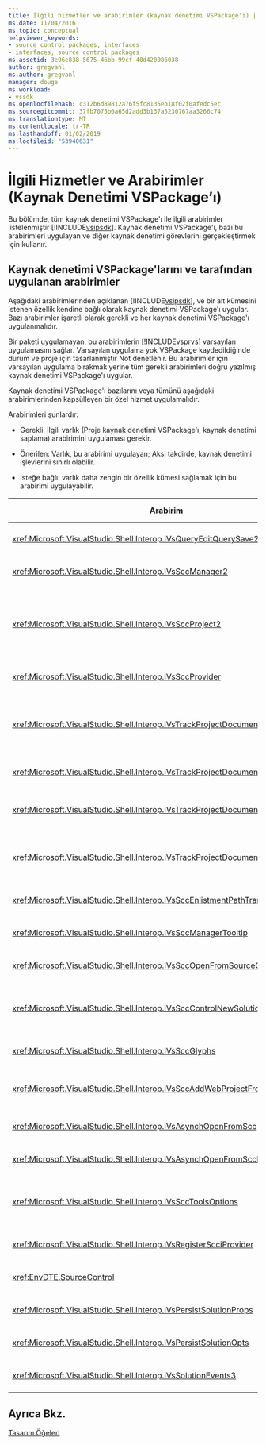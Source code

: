 ```yaml
---
title: İlgili hizmetler ve arabirimler (kaynak denetimi VSPackage'ı) | Microsoft Docs
ms.date: 11/04/2016
ms.topic: conceptual
helpviewer_keywords:
- source control packages, interfaces
- interfaces, source control packages
ms.assetid: 3e96e838-5675-46bb-99cf-40d420086038
author: gregvanl
ms.author: gregvanl
manager: douge
ms.workload:
- vssdk
ms.openlocfilehash: c312b6d89812a76f5fc8135eb18f02f0afedc5ec
ms.sourcegitcommit: 37fb7075b0a65d2add3b137a5230767aa3266c74
ms.translationtype: MT
ms.contentlocale: tr-TR
ms.lasthandoff: 01/02/2019
ms.locfileid: "53940631"
---
```

# <a name="related-services-and-interfaces-source-control-vspackage"></a>İlgili Hizmetler ve Arabirimler (Kaynak Denetimi VSPackage’ı)
Bu bölümde, tüm kaynak denetimi VSPackage'ı ile ilgili arabirimler listelenmiştir [!INCLUDE[vsipsdk](../../extensibility/includes/vsipsdk_md.md)]. Kaynak denetimi VSPackage'ı, bazı bu arabirimleri uygulayan ve diğer kaynak denetimi görevlerini gerçekleştirmek için kullanır.  
  
## <a name="interfaces-implemented-by-and-for-source-control-vspackages"></a>Kaynak denetimi VSPackage'larını ve tarafından uygulanan arabirimler  
 Aşağıdaki arabirimlerinden açıklanan [!INCLUDE[vsipsdk](../../extensibility/includes/vsipsdk_md.md)], ve bir alt kümesini istenen özellik kendine bağlı olarak kaynak denetimi VSPackage'ı uygular. Bazı arabirimler işaretli olarak gerekli ve her kaynak denetimi VSPackage'ı uygulanmalıdır.  
  
 Bir paketi uygulamayan, bu arabirimlerin [!INCLUDE[vsprvs](../../code-quality/includes/vsprvs_md.md)] varsayılan uygulamasını sağlar. Varsayılan uygulama yok VSPackage kaydedildiğinde durum ve proje için tasarlanmıştır Not denetlenir. Bu arabirimler için varsayılan uygulama bırakmak yerine tüm gerekli arabirimleri doğru yazılmış kaynak denetimi VSPackage'ı uygular.  
  
 Kaynak denetimi VSPackage'ı bazılarını veya tümünü aşağıdaki arabirimlerinden kapsülleyen bir özel hizmet uygulamalıdır.  
  
 Arabirimleri şunlardır:  
  
-   Gerekli: İlgili varlık (Proje kaynak denetimi VSPackage'ı, kaynak denetimi saplama) arabirimini uygulaması gerekir.  
  
-   Önerilen: Varlık, bu arabirimi uygulayan; Aksi takdirde, kaynak denetimi işlevlerini sınırlı olabilir.  
  
-   İsteğe bağlı: varlık daha zengin bir özellik kümesi sağlamak için bu arabirimi uygulayabilir.  
  
| Arabirim | Amaç | Uygulayan | Uygulansın mı? |
| - | - |--------------------------|-------------|
| <xref:Microsoft.VisualStudio.Shell.Interop.IVsQueryEditQuerySave2> | Düzenleyiciler, değiştirme veya bir dosyayı kaydetmeden önce bu arabirimi çağırın. Kaynak denetimi VSPackage'ı dosyayı kullanıma alın veya kullanıma alma başarısız olursa, işlem reddet. | Kaynak denetimi VSPackage'ı | Önerilen |
| <xref:Microsoft.VisualStudio.Shell.Interop.IVsSccManager2> | Bu arabirim, kaydetme ve projeler kaynak denetimi ile kaydı ve temel kaynak denetim karakterleri için destek sunarak gibi projeler için temel kaynak denetimi işlevlerini sağlar. | Kaynak denetimi VSPackage'ı | Gerekli |
| <xref:Microsoft.VisualStudio.Shell.Interop.IVsSccProject2> | Bu arabirim elde edilen <xref:Microsoft.VisualStudio.Shell.Interop.IVsHierarchy> kullanarak <xref:System.Runtime.InteropServices.Marshal.QueryInterface%2A> işlevi veya yalnızca uygulama nesnesi atama `IVsHierarchy` için `IVsSccProject2`. Bir projedeki kaynak denetimi altında dosyaları alma veya proje konumu ve geçerli kaynak denetimi durumu bildiren için kullanılır. | Proje | Gerekli |
| <xref:Microsoft.VisualStudio.Shell.Interop.IVsSccProvider> | Tümleştirme modülü, bu arabirimin geçerli etkin VSPackage'ı ayarlamak için kullanır. | Kaynak denetimi VSPackage'ı | Gerekli |
| <xref:Microsoft.VisualStudio.Shell.Interop.IVsTrackProjectDocuments2> | Bu arabirim, bir abonelik modeline dayalıdır. Herhangi bir VSPackage belge olaylarını almak ve Kabuk tarafından gerçekleşmek üzere olan olayları olun ister sinyal verebilirsiniz. Uygulanan ve tarafından işlenen [!INCLUDE[vsprvs](../../code-quality/includes/vsprvs_md.md)], sırayla Geçiren uygulama olayları `IVsTrackProjectDocumentsEvents2` VSPackage için. | Kaynak denetimi saptama | Gerekli |
| <xref:Microsoft.VisualStudio.Shell.Interop.IVsTrackProjectDocuments3> | Bu arabirim, toplu işlem, eşitlenmiş okuma/yazma işlemleri ve gelişmiş bir sağlar `OnQueryAddFiles` yöntemi. | Kaynak denetimi saptama | Gerekli |
| <xref:Microsoft.VisualStudio.Shell.Interop.IVsTrackProjectDocumentsEvents2> | **Çözüm Gezgini** ve projeleri çağrı bu arabirim projelere yeni dosya eklendiğinde veya dosya ve klasörleri yeniden adlandırılır veya projelerinden silindi. Kaynak denetimi VSPackage'ı, proje dosyasını kullanıma almanız veya işlemi iptal edin. | Kaynak denetimi VSPackage'ı | Önerilen |
| <xref:Microsoft.VisualStudio.Shell.Interop.IVsTrackProjectDocumentsEvents3> | **Çözüm Gezgini** ve projeleri bu arabirimi IVstrackProjectDocuments3 arabiriminin yöntemlere yapılan çağrılar için yanıt arayın. Kaynak denetimi VSPackage'ı eşitlenmiş toplu işlemleri izlemek okuma/yazma işlemleri ve bir daha gelişmiş iş `OnQueryAddFiles` yöntemi. | Kaynak denetimi VSPackage'ı | Önerilen |
| <xref:Microsoft.VisualStudio.Shell.Interop.IVsSccEnlistmentPathTranslation> | Bu arabirim, liste Yönetim Web projeleri için destek sağlar. | Kaynak denetimi VSPackage'ı | Önerilen |
| <xref:Microsoft.VisualStudio.Shell.Interop.IVsSccManagerTooltip> | Bu arabirim, projelerde kaynak-denetimli dosyaları için araç ipuçları almak için kullanılır. | Kaynak denetimi VSPackage'ı | İsteğe Bağlı |
| <xref:Microsoft.VisualStudio.Shell.Interop.IVsSccOpenFromSourceControl> | Bu arabirim, ad alanı uzantısı desteği sağlar. | Kaynak denetimi VSPackage'ı | İsteğe Bağlı |
| <xref:Microsoft.VisualStudio.Shell.Interop.IVsSccControlNewSolution> | VSPackage'ı, bir ad alanı uzantısı'na tümleştirmek için bu arabirimi kullanır. **yeni**, **açık**, veya **Kaydet** iletişim kutuları. Sonuç olarak, projeleri otomatik olarak kaynak denetimine oluşturulurken eklenebilir, ya da kaynak denetimine kaydetme sırasında eklenen işlem etkindir. | Kaynak denetimi VSPackage'ı | İsteğe Bağlı |
| <xref:Microsoft.VisualStudio.Shell.Interop.IVsSccGlyphs> | VSPackage'ı ek karakterleri düğümler için kaynak denetim karakterleri olarak tanımlamak için bu arabirimi kullanan **Çözüm Gezgini**. | Kaynak denetimi VSPackage'ı | İsteğe Bağlı |
| <xref:Microsoft.VisualStudio.Shell.Interop.IVsSccAddWebProjectFromSourceControl> | **Ekle** Web projeleri için iletişim kutusunda, bu arabirim kullanır. Bu, bir kaynak denetimi konumunu ve kaynak denetim deposu bu konumdaki daha önce eklenen bir Web projesi açmak için gözatma için yöntemler sağlar. | Kaynak denetimi VSPackage'ı | Önerilen |
| <xref:Microsoft.VisualStudio.Shell.Interop.IVsAsynchOpenFromScc> | Bu arabirim, projelerin kaynak denetiminden zaman uyumsuz (arka plan) yüklenmesi için destek sağlar. | Kaynak denetimi VSPackage'ı | İsteğe Bağlı |
| <xref:Microsoft.VisualStudio.Shell.Interop.IVsAsynchOpenFromSccProjectEvents> | Bu arabirim tarafından başlatılan zaman uyumsuz yükleme ilerlemesini izlemek projeleri sağlar <xref:Microsoft.VisualStudio.Shell.Interop.IVsAsynchOpenFromScc>. | Proje | İsteğe Bağlı |
| <xref:Microsoft.VisualStudio.Shell.Interop.IVsSccToolsOptions> | Bu arabirim etkin kaynak denetimi VSPackage'ı sorgulamak IDE sağlar. Hiçbir etkin kaynak denetimi VSPackage'ı kayıtlı olduğunda bile anlama sahip bir kaynak denetim ayarları değerini IDE sorgular. Bu arabirim uygulanan ve tarafından işlenen [!INCLUDE[vsprvs](../../code-quality/includes/vsprvs_md.md)]. | Kaynak denetimi saptama | Gerekli |
| <xref:Microsoft.VisualStudio.Shell.Interop.IVsRegisterScciProvider> | Bu arabirim, kaynak denetimi VSPackage'ı kaydedilirken kullanılır. | Kaynak denetimi saptama | Gerekli |
| <xref:EnvDTE.SourceControl> | Bu arabirim, Otomasyon kullanılır. Bu nedenle, herhangi bir UI görüntülemeden yürütülen işlevler sunar. | Kaynak denetimi VSPackage'ı | İsteğe Bağlı |
| <xref:Microsoft.VisualStudio.Shell.Interop.IVsPersistSolutionProps> | Bu arabirim, kaynak denetim ayarları içinde çözüm (.sln) dosyasını kaydetmek için kullanılır. Kaynak Denetim durumu bayrakları ve kaynak denetimi konumunu ayarlar içerir. | Kaynak denetimi VSPackage'ı | Önerilen |
| <xref:Microsoft.VisualStudio.Shell.Interop.IVsPersistSolutionOpts> | Bu arabirim, çözüm seçenekleri (. suo) dosyayı kaynak denetimi ayarlarını kaydetmek için kullanılır. Bu, geçerli kullanıcının kayıt konumu gibi kullanıcıya özgü kaynak denetim ayarları içerebilir. | Kaynak denetimi VSPackage'ı | Önerilen |
| <xref:Microsoft.VisualStudio.Shell.Interop.IVsSolutionEvents3> | Bu arabirim, çözümleri kapatma ya da proje açarken yeni dosyalar kaynak denetiminden almak önce proje dosyalarının iade gibi işlemleri gerçekleştirmek için olayları izlemek için kullanılır. | Kaynak denetimi VSPackage'ı | Önerilen |
  
## <a name="see-also"></a>Ayrıca Bkz.  
 [Tasarım Öğeleri](../../extensibility/internals/source-control-vspackage-design-elements.md)